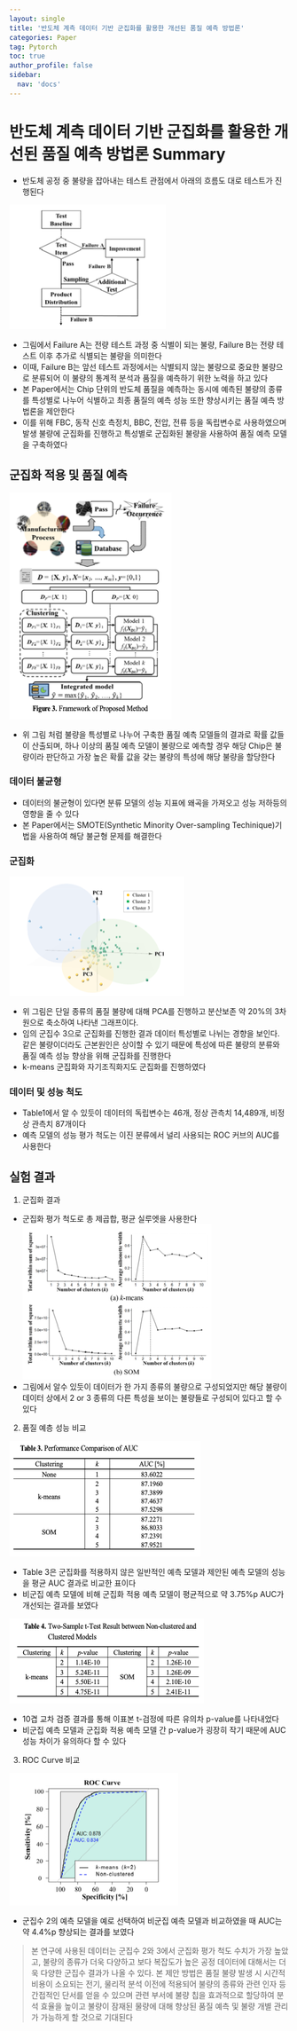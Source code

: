 ```yaml
---
layout: single
title: '반도체 계측 데이터 기반 군집화를 활용한 개선된 품질 예측 방법론'
categories: Paper
tag: Pytorch
toc: true
author_profile: false
sidebar:
  nav: 'docs'
---
```


# 반도체 계측 데이터 기반 군집화를 활용한 개선된 품질 예측 방법론 Summary

- 반도체 공정 중 불량을 잡아내는 테스트 관점에서 아래의 흐름도 대로 테스트가 진행된다


![nn](/assets/image_2/1.png)

- 그림에서 Failure A는 전량 테스트 과정 중 식별이 되는 불량, Failure B는 전량 테스트 이후 추가로 식별되는 불량을 의미한다
- 이때, Failure B는 앞선 테스트 과정에서는 식별되지 않는 불량으로 중요한 불량으로 분류되어 이 불량의 통계적 분석과 품질을 예측하기 위한 노력을 하고 있다
- 본 Paper에서는 Chip 단위의 반도체 품질을 예측하는 동시에 예측된 불량의 종류를 특성별로 나누어 식별하고 최종 품질의 예측 성능 또한 향상시키는 품질 예측 방법론을 제안한다
- 이를 위해 FBC, 동작 신호 측정치, BBC, 전압, 전류 등을 독립변수로 사용하였으며 발생 불량에 군집화를 진행하고 특성별로 군집화된 불량을 사용하여 품질 예측 모델을 구축하였다

## 군집화 적용 및 품질 예측

![nn](/assets/image_2/2.png)
- 위 그림 처럼 불량을 특성별로 나누어 구축한 품질 예측 모델들의 결과로 확률 값들이 산출되며, 하나 이상의 품질 예측 모델이 불량으로 예측할 경우 해당 Chip은 불량이라 판단하고 가장 높은 확률 값을 갖는 불량의 특성에 해당 불량을 할당한다

### 데이터 불균형

- 데이터의 불균형이 있다면 분류 모델의 성능 지표에 왜곡을 가져오고 성능 저하등의 영향을 줄 수 있다
- 본 Paper에서는 SMOTE(Synthetic Minority Over-sampling Techinique)기법을 사용하여 해당 불균형 문제를 해결한다

### 군집화

![nn](/assets/image_2/3.png)
- 위 그림은 단일 종류의 품질 불량에 대해 PCA를 진행하고 분산보존 약 20%의 3차원으로 축소하여 나타낸 그래프이다.
- 임의 군집수 3으로 군집화를 진행한 결과 데이터 특성별로 나뉘는 경향을 보인다. 같은 불량이더라도 근본원인은 상이할 수 있기 때문에 특성에 따른 불량의 분류와 품질 예측 성능 향상을 위해 군집화를 진행한다
- k-means 군집화와 자기조직화지도 군집화를 진행하였다

### 데이터 및 성능 척도

- Table1에서 알 수 있듯이 데이터의 독립변수는 46개, 정상 관측치 14,489개, 비정상 관측치 87개이다
- 예측 모델의 성능 평가 척도는 이진 분류에서 널리 사용되는 ROC 커브의 AUC를 사용한다

## 실험 결과

1. 군집화 결과

- 군집화 평가 척도로 총 제곱합, 평균 실루엣을 사용한다
![nn](/assets/image_2/4.png)
- 그림에서 알수 있듯이 데이터가 한 가지 종류의 불량으로 구성되었지만 해당 불량이 데이터 상에서 2 or 3 종류의 다른 특성을 보이는 불량들로 구성되어 있다고 할 수 있다

2. 품질 예층 성능 비교

![nn](/assets/image_2/5.png)
- Table 3은 군집화를 적용하지 않은 일반적인 예측 모델과 제안된 예측 모델의 성능을 평균 AUC 결과로 비교한 표이다
- 비군집 예측 모델에 비해 군집화 적용 예측 모델이 평균적으로 약 3.75%p AUC가 개선되는 결과를 보였다

![nn](/assets/image_2/6.png)
- 10겹 교차 검증 결과를 통해 이표본 t-검정에 따른 유의차 p-value를 나타내었다
- 비군집 예측 모델과 군집화 적용 예측 모델 간 p-value가 굉장히 작기 때문에 AUC 성능 차이가 유의하다 할 수 있다

3. ROC Curve 비교

![nn](/assets/image_2/7.png)
- 군집수 2의 예측 모델을 예로 선택하여 비군집 예측 모델과 비교하였을 때 AUC는 약 4.4%p 향상되는 결과를 보였다

> 본 연구에 사용된 데이터는 군집수 2와 3에서 군집화 평가 척도 수치가 가장 높았고, 불량의 종류가 더욱 다양하고 보다 복잡도가 높은 공정 데이터에 대해서는 더욱 다양한 군집수 결과가 나올 수 있다. 본 제안 방법은 품질 불량 발생 시 시간적 비용이 소요되는 전기, 물리적 분석 이전에 적용되어 불량의 종류와 관련 인자 등 간접적인 단서를 얻을 수 있으며 관련 부서에 불량 칩을 효과적으로 할당하여 분석 효율을 높이고 불량이 잠재된 물량에 대해 향상된 품질 예측 및 불량 개별 관리가 가능하게 할 것으로 기대된다
